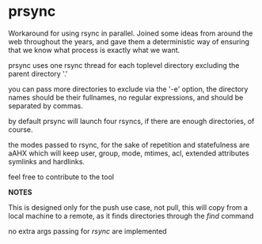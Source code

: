 # prsync

Workaround for using rsync in parallel. Joined some ideas
from around the web throughout the years, and gave them a
deterministic way of ensuring that we know what process
is exactly what we want.

prsync uses one rsync thread for each toplevel directory
excluding the parent directory '.'

you can pass more directories to exclude via the '-e' option, the
directory names should be their fullnames, no regular
expressions, and should be separated by commas.

by default prsync will launch four rsyncs, if there are enough
directories, of course.

the modes passed to rsync, for the sake of repetition and
statefulness are aAHX which will keep user, group, mode,
mtimes, acl, extended attributes symlinks and hardlinks.

feel free to contribute to the tool

**NOTES**

This is designed only for the push use case, not pull, this 
will copy from a local machine to a remote, as it finds directories
through the *find* command

no extra args passing for *rsync* are implemented
